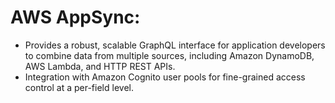 # AWS AppSync:
- Provides a robust, scalable GraphQL interface for application developers to combine data from multiple sources, including Amazon DynamoDB, AWS Lambda, and HTTP REST APIs. 
- Integration with Amazon Cognito user pools for fine-grained access control at a per-field level.